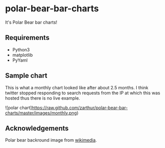 polar-bear-bar-charts
====

It's Polar Bear bar charts!

Requirements
----
+ Python3
+ matplotlib
+ PyYaml

Sample chart
---
This is what a monthly chart looked like after about 2.5 months.  I think twitter stopped responding to search requests from the IP at which this was hosted thus there is no live example.

![polar chart]https://raw.github.com/zarthur/polar-bear-bar-charts/master/images/monthly.png)


Acknowledgements
----
Polar bear backround image from [wikimedia](http://commons.wikimedia.org/wiki/File:Play_fight2.JPG).
